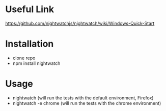 # Useful Link

https://github.com/nightwatchjs/nightwatch/wiki/Windows-Quick-Start

# Installation

- clone repo
- npm install nightwatch

# Usage

- nightwatch (will run the tests with the default environment, Firefox)
- nightwatch -e chrome (will run the tests with the chrome environment)

